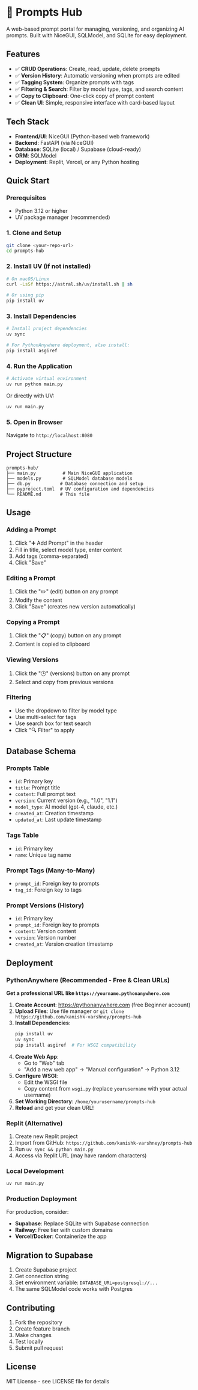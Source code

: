 # 🚀 Prompts Hub

A web-based prompt portal for managing, versioning, and organizing AI prompts. Built with NiceGUI, SQLModel, and SQLite for easy deployment.

## Features

- ✅ **CRUD Operations**: Create, read, update, delete prompts
- ✅ **Version History**: Automatic versioning when prompts are edited
- ✅ **Tagging System**: Organize prompts with tags
- ✅ **Filtering & Search**: Filter by model type, tags, and search content
- ✅ **Copy to Clipboard**: One-click copy of prompt content
- ✅ **Clean UI**: Simple, responsive interface with card-based layout

## Tech Stack

- **Frontend/UI**: NiceGUI (Python-based web framework)
- **Backend**: FastAPI (via NiceGUI)
- **Database**: SQLite (local) / Supabase (cloud-ready)
- **ORM**: SQLModel
- **Deployment**: Replit, Vercel, or any Python hosting

## Quick Start

### Prerequisites

- Python 3.12 or higher
- UV package manager (recommended)

### 1. Clone and Setup

```bash
git clone <your-repo-url>
cd prompts-hub
```

### 2. Install UV (if not installed)

```bash
# On macOS/Linux
curl -LsSf https://astral.sh/uv/install.sh | sh

# Or using pip
pip install uv
```

### 3. Install Dependencies

```bash
# Install project dependencies
uv sync

# For PythonAnywhere deployment, also install:
pip install asgiref
```

### 4. Run the Application

```bash
# Activate virtual environment
uv run python main.py
```

Or directly with UV:
```bash
uv run main.py
```

### 5. Open in Browser

Navigate to `http://localhost:8080`

## Project Structure

```
prompts-hub/
├── main.py          # Main NiceGUI application
├── models.py        # SQLModel database models
├── db.py           # Database connection and setup
├── pyproject.toml  # UV configuration and dependencies
└── README.md       # This file
```

## Usage

### Adding a Prompt
1. Click "➕ Add Prompt" in the header
2. Fill in title, select model type, enter content
3. Add tags (comma-separated)
4. Click "Save"

### Editing a Prompt
1. Click the "✏️" (edit) button on any prompt
2. Modify the content
3. Click "Save" (creates new version automatically)

### Copying a Prompt
1. Click the "📋" (copy) button on any prompt
2. Content is copied to clipboard

### Viewing Versions
1. Click the "🕒" (versions) button on any prompt
2. Select and copy from previous versions

### Filtering
- Use the dropdown to filter by model type
- Use multi-select for tags
- Use search box for text search
- Click "🔍 Filter" to apply

## Database Schema

### Prompts Table
- `id`: Primary key
- `title`: Prompt title
- `content`: Full prompt text
- `version`: Current version (e.g., "1.0", "1.1")
- `model_type`: AI model (gpt-4, claude, etc.)
- `created_at`: Creation timestamp
- `updated_at`: Last update timestamp

### Tags Table
- `id`: Primary key
- `name`: Unique tag name

### Prompt Tags (Many-to-Many)
- `prompt_id`: Foreign key to prompts
- `tag_id`: Foreign key to tags

### Prompt Versions (History)
- `id`: Primary key
- `prompt_id`: Foreign key to prompts
- `content`: Version content
- `version`: Version number
- `created_at`: Version creation timestamp

## Deployment

### PythonAnywhere (Recommended - Free & Clean URLs)
**Get a professional URL like `https://yourname.pythonanywhere.com`**

1. **Create Account**: https://pythonanywhere.com (free Beginner account)
2. **Upload Files**: Use file manager or `git clone https://github.com/kanishk-varshney/prompts-hub`
3. **Install Dependencies**:
   ```bash
   pip install uv
   uv sync
   pip install asgiref  # For WSGI compatibility
   ```
4. **Create Web App**:
   - Go to "Web" tab
   - "Add a new web app" → "Manual configuration" → Python 3.12
5. **Configure WSGI**:
   - Edit the WSGI file
   - Copy content from `wsgi.py` (replace `yourusername` with your actual username)
6. **Set Working Directory**: `/home/yourusername/prompts-hub`
7. **Reload** and get your clean URL!

### Replit (Alternative)
1. Create new Replit project
2. Import from GitHub: `https://github.com/kanishk-varshney/prompts-hub`
3. Run `uv sync && python main.py`
4. Access via Replit URL (may have random characters)

### Local Development
```bash
uv run main.py
```

### Production Deployment
For production, consider:
- **Supabase**: Replace SQLite with Supabase connection
- **Railway**: Free tier with custom domains
- **Vercel/Docker**: Containerize the app

## Migration to Supabase

1. Create Supabase project
2. Get connection string
3. Set environment variable: `DATABASE_URL=postgresql://...`
4. The same SQLModel code works with Postgres

## Contributing

1. Fork the repository
2. Create feature branch
3. Make changes
4. Test locally
5. Submit pull request

## License

MIT License - see LICENSE file for details
